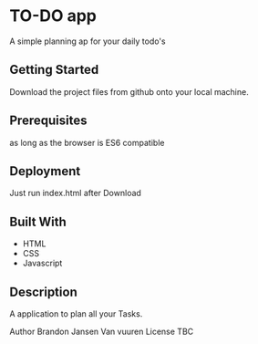 # TO-DO app
A simple planning ap for your daily todo's

## Getting Started
Download the project files from github onto your local machine.

## Prerequisites
as long as the browser is ES6 compatible

## Deployment
Just run index.html after Download

## Built With
* HTML
* CSS
* Javascript

## Description
A application to plan all your Tasks.

Author
Brandon Jansen Van vuuren
License
TBC
